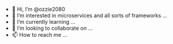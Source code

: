 - 👋 Hi, I’m @ozzie2080
- 👀 I’m interested in microservices and all sorts of frameworks ...
- 🌱 I’m currently learning ...
- 💞️ I’m looking to collaborate on ...
- 📫 How to reach me ...

<!---
ozzie2080/ozzie2080 is a ✨ special ✨ repository because its `README.md` (this file) appears on your GitHub profile.
You can click the Preview link to take a look at your changes.
--->

